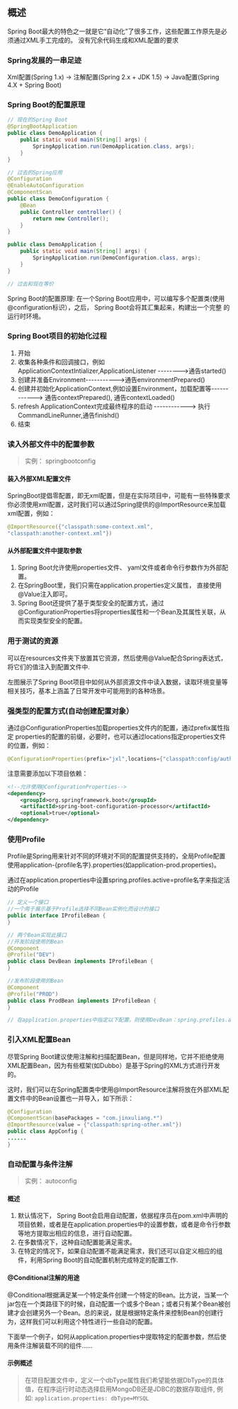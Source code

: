 ## 概述

Spring Boot最大的特色之一就是它“自动化”了很多工作，这些配置工作原先是必须通过XML手工完成的。
没有冗余代码生成和XML配置的要求

### Spring发展的一串足迹

Xml配置(Spring 1.x) ->  注解配置(Spring 2.x + JDK 1.5) -> Java配置(Spring 4.X +
Spring Boot)

### Spring Boot的配置原理

```java
// 现在的Spring Boot
@SpringBootApplication
public class DemoApplication {
    public static void main(String[] args) {
        SpringApplication.run(DemoApplication.class, args);
    }
}

// 过去的Spring应用
@Configuration
@EnableAutoConfiguration
@ComponentScan
public class DemoConfiguration {
    @Bean
    public Controller controller() {
        return new Controller();
    }
}

public class DemoApplication {
    public static void main(String[] args) {
        SpringApplication.run(DemoConfiguration.class, args);
    }
}

// 过去和现在等价
```

Spring Boot的配置原理: 在一个Spring Boot应用中，可以编写多个配置类(使用
@configuration标识），之后， Spring Boot会将其汇集起来，构建出一个完整
的运行时环境。

### Spring Boot项目的初始化过程

1. 开始
2. 收集各种条件和回调接口，例如ApplicationContextIntializer,ApplicationListener
-------->通告started()
3. 创建并准备Environment----------->通告environmentPrepared()
4. 创建并初始化ApplicationContext,例如设置Environment，加载配置等------------>
通告contextPrepared(), 通告contextLoaded()
5. refresh ApplicationContext完成最终程序的启动 ------------> 执行CommandLineRunner,通告finishd()
6. 结束

### 读入外部文件中的配置参数

>实例： springbootconfig

#### 装入外部XML配置文件

SpringBoot提倡零配置，即无xml配置，但是在实际项目中，可能有一些特殊要求
你必须使用xml配置，这时我们可以通过Spring提供的@ImportResource来加载
xml配置，例如：

```java
@ImportResource({"classpath:some-context.xml",
"classpath:another-context.xml"})
```

#### 从外部配置文件中提取参数

1. Spring Boot允许使用properties文件、 yaml文件或者命令行参数作为外部配置。
2. 在SpringBoot里，我们只需在application.properties定义属性，
直接使用@Value注入即可。
3. Spring Boot还提供了基于类型安全的配置方式，通过@ConfigurationProperties将properties属性和一个Bean及其属性关联，从而实现类型安全的配置。

### 用于测试的资源

可以在resources文件夹下放置其它资源，然后使用@Value配合Spring表达式，将它们的值注入到配置文件中.

左图展示了Spring Boot项目中如何从外部资源文件中读入数据，读取环境变量等相关技巧，基本上涵盖了日常开发中可能用到的各种场景。

### 强类型的配置方式(自动创建配置对象）

通过@ConfigurationProperties加载properties文件内的配置，通过prefix属性指定
properties的配置的前缀，必要时，也可以通过locations指定properties文件的位置，例如：

```java
@ConfigurationProperties(prefix="jxl",locations={"classpath:config/author.properties"})
```

注意需要添加以下项目依赖：

```xml
<!--允许使用@ConfigurationProperties-->
<dependency>
    <groupId>org.springframework.boot</groupId>
    <artifactId>spring-boot-configuration-processor</artifactId>
    <optional>true</optional>
</dependency>
```

### 使用Profile

Profile是Spring用来针对不同的环境对不同的配置提供支持的，全局Profile配置使用application-{profile名字}.properties(如application-prod.properties)。

通过在application.properties中设置spring.profiles.active=profile名字来指定活动的Profile

```java
// 定义一个接口
//一个用于展示基于Profile选择不同Bean实例化而设计的接口
public interface IProfileBean {
}

// 两个Bean实现此接口
//开发阶段使用的Bean
@Component
@Profile("DEV")
public class DevBean implements IProfileBean {
}

//发布阶段使用的Bean
@Component
@Profile("PROD")
public class ProdBean implements IProfileBean {
}

// 在application.properties中指定以下配置，则使用DevBean：spring.profiles.active=DEV
```

### 引入XML配置Bean

尽管Spring Boot建议使用注解和扫描配置Bean，但是同样地，它并不拒绝使用XML配置Bean，因为有些框架(如Dubbo）是基于Spring的XML方式进行开发的。

这时，我们可以在Spring配置类中使用@ImportResource注解将放在外部XML配置文件中的Bean设置也一并导入，如下所示：

```java
@Configuration
@ComponentScan(basePackages = "com.jinxuliang.*")
@ImportResource(value = {"classpath:spring-other.xml"})
public class AppConfig {
......
}
```

### 自动配置与条件注解

>实例： autoconfig

#### 概述

1. 默认情况下， Spring Boot会启用自动配置，依据程序员在pom.xml中声明的项目依赖，或者是在application.properties中的设置参数，或者是命令行参数等地方提取出相应的信息，进行自动配置。
2. 在多数情况下，这种自动配置能满足需求。
3. 在特定的情况下，如果自动配置不能满足需求，我们还可以自定义相应的组件，利用Spring Boot的自动配置机制完成特定的配置工作.

#### @Conditional注解的用途

@Conditional根据满足某一个特定条件创建一个特定的Bean。比方说，当某一个jar包在一个类路径下的时候，自动配置一个或多个Bean；或者只有某个Bean被创建才会创建另外一个Bean。总的来说，就是根据特定条件来控制Bean的创建行为，这样我们可以利用这个特性进行一些自动的配置。

下面举一个例子，如何从application.properties中提取特定的配置参数，然后使用条件注解装载不同的组件……

#### 示例概述

>在项目配置文件中，定义一个dbType属性我们希望能依据DbType的具体值，在程序运行时动态选择启用MongoDB还是JDBC的数据存取组件, 例如: `application.properties: dbType=MYSQL`
